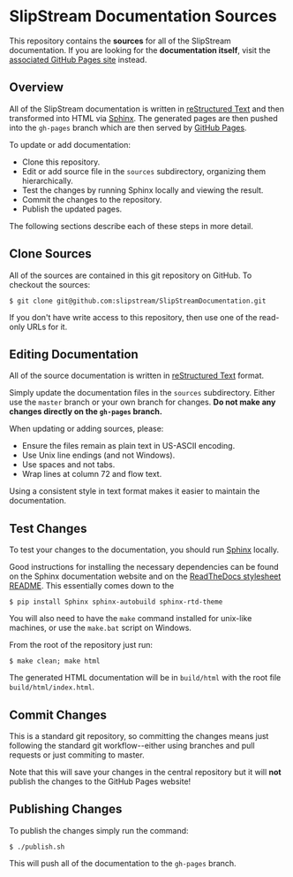 SlipStream Documentation Sources
================================

This repository contains the **sources** for all of the SlipStream
documentation.  If you are looking for the **documentation itself**,
visit the [associated GitHub Pages site][docs] instead.

Overview
--------

All of the SlipStream documentation is written in [reStructured
Text][reST] and then transformed into HTML via [Sphinx][sphinx].  The
generated pages are then pushed into the `gh-pages` branch which are
then served by [GitHub Pages][pages].

To update or add documentation:
 - Clone this repository.
 - Edit or add source file in the `sources` subdirectory,
   organizing them hierarchically.
 - Test the changes by running Sphinx locally and viewing the result.
 - Commit the changes to the repository.
 - Publish the updated pages.

The following sections describe each of these steps in more detail.

Clone Sources
-------------

All of the sources are contained in this git repository on GitHub. To
checkout the sources:
```
$ git clone git@github.com:slipstream/SlipStreamDocumentation.git
```
If you don't have write access to this repository, then use one of the
read-only URLs for it.

Editing Documentation
---------------------

All of the source documentation is written in [reStructured
Text][reST] format.

Simply update the documentation files in the `sources` subdirectory.
Either use the `master` branch or your own branch for changes.  **Do
not make any changes directly on the `gh-pages` branch.**

When updating or adding sources, please:
 - Ensure the files remain as plain text in US-ASCII encoding.
 - Use Unix line endings (and not Windows).
 - Use spaces and not tabs.
 - Wrap lines at column 72 and flow text.

Using a consistent style in text format makes it easier to maintain
the documentation.

Test Changes
------------

To test your changes to the documentation, you should run
[Sphinx][sphinx] locally.

Good instructions for installing the necessary dependencies can be
found on the Sphinx documentation website and on the [ReadTheDocs
stylesheet README][rtdcss].  This essentially comes down to the
```
$ pip install Sphinx sphinx-autobuild sphinx-rtd-theme
```
You will also need to have the `make` command installed for unix-like
machines, or use the `make.bat` script on Windows.

From the root of the repository just run:
```
$ make clean; make html
```
The generated HTML documentation will be in `build/html` with the root
file `build/html/index.html`.  

Commit Changes
--------------

This is a standard git repository, so committing the changes means
just following the standard git workflow--either using branches and
pull requests or just commiting to master.

Note that this will save your changes in the central repository but it
will **not** publish the changes to the GitHub Pages website!

Publishing Changes
------------------

To publish the changes simply run the command:
```
$ ./publish.sh
```
This will push all of the documentation to the `gh-pages` branch.


[docs]: http://slipstream.github.io/SlipStreamDocumentation
[reST]: http://docutils.sourceforge.net/docs/ref/rst/restructuredtext.html
[sphinx]: http://sphinx-doc.org
[rtdcss]: https://github.com/snide/sphinx_rtd_theme
[pages]: https://pages.github.com

